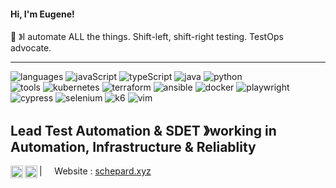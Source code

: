 #### Hi, I'm Eugene! &nbsp;&nbsp;
👾 &#12299;I automate ALL the things. Shift-left, shift-right testing. TestOps advocate.

----

![languages](https://img.shields.io/static/v1?label=&message=languages:&color=111&style=flat-square)
![javaScript](https://img.shields.io/static/v1?logo=javaScript&label=&message=javaScript&color=36465D&logoColor=AAA&style=flat-square&link=)
![typeScript](https://img.shields.io/static/v1?logo=typeScript&label=&message=typeScript&color=36465D&logoColor=AAA&style=flat-square&link=)
![java](https://img.shields.io/static/v1?logo=openjdk&label=&message=java&color=36465D&logoColor=AAA&style=flat-square)
![python](https://img.shields.io/static/v1?logo=python&label=&message=python&color=36465D&logoColor=AAA&style=flat-square)
<br/>
![tools](https://img.shields.io/static/v1?label=&message=tools:&color=111&style=flat-square)
![kubernetes](https://img.shields.io/static/v1?logo=kubernetes&label=&message=kubernetes&color=36465D&logoColor=AAA&style=flat-square)
![terraform](https://img.shields.io/static/v1?logo=terraform&label=&message=terraform&color=36465D&logoColor=AAA&style=flat-square)
![ansible](https://img.shields.io/static/v1?logo=ansible&label=&message=ansible&color=36465D&logoColor=AAA&style=flat-square)
![docker](https://img.shields.io/static/v1?logo=docker&label=&message=docker&color=36465D&logoColor=AAA&style=flat-square)
![playwright](https://img.shields.io/static/v1?logo=playwright&label=&message=playwright&color=36465D&logoColor=AAA&style=flat-square)
![cypress](https://img.shields.io/static/v1?logo=cypress&label=&message=cypress&color=36465D&logoColor=AAA&style=flat-square)
![selenium](https://img.shields.io/static/v1?logo=selenium&label=&message=selenium&color=36465D&logoColor=AAA&style=flat-square)
![k6](https://img.shields.io/static/v1?logo=k6&label=&message=k6&color=36465D&logoColor=AAA&style=flat-square)
![vim](https://img.shields.io/static/v1?logo=vim&label=&message=vim&color=36465D&logoColor=AAA&style=flat-square)
&nbsp;&nbsp;&nbsp;

**Lead Test Automation & SDET** &#12299;working in Automation, Infrastructure & Reliablity
<br/>
----

<a href="https://www.linkedin.com/in/eugene-schepa/">
  <img align="left" alt="Eugene's LinkedIn" width="20px" src="https://simpleicons.now.sh/linkedin/495f7e" />
</a>
<a href="https://www.instagram.com/">
  <img align="left" alt="Eugene's Instagram" width="20px" src="https://simpleicons.now.sh/instagram/495f7e" />
</a>

| &nbsp;&nbsp;&nbsp; Website : [schepard.xyz](https://schepard.xyz/) &nbsp;&nbsp;&nbsp;

